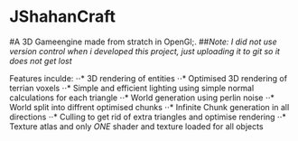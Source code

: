 # JShahanCraft

#A 3D Gameengine made from stratch in OpenGl;.
##*Note: I did not use version control when i developed this project, just uploading it to git so it does not get lost*

Features inculde:
⋅⋅* 3D rendering of entities
⋅⋅* Optimised 3D rendering of terrian voxels
⋅⋅* Simple and efficient lighting using simple normal calculations for each triangle
⋅⋅* World generation using perlin noise
⋅⋅* World split into diffrent optimised chunks
⋅⋅* Infinite Chunk generation in all directions
⋅⋅* Culling to get rid of extra triangles and optimise rendering
⋅⋅* Texture atlas and only *ONE* shader and texture loaded for all objects
